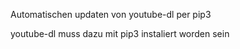 Automatischen updaten von youtube-dl per pip3 

youtube-dl muss dazu mit pip3 instaliert worden sein
